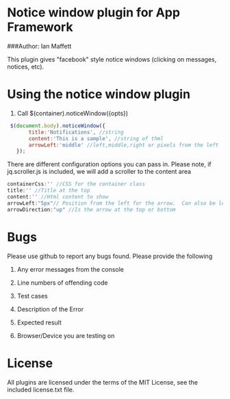 # Notice window plugin for App Framework

###Author: Ian Maffett

This plugin gives "facebook" style notice windows (clicking on messages, notices, etc).

# Using the notice window plugin

1) Call $(container).noticeWindow({opts})



```js
 $(document.body).noticeWindow({
       title:'Notifications', //string
       content:'This is a sample', //string of thml
       arrowLeft:'middle' //left,middle,right or pixels from the left
   });

 ```
 
There are different configuration options you can pass in.  Please note, if jq.scroller.js is included, we will add a scroller to the content area

```js
containerCss:'' //CSS for the container class
title:'' //Title at the top
content:'' //Html content to show
arrowLeft:"5px"// Position from the left for the arrow.  Can also be left/middle/right
arrowDirection:"up" //Is the arrow at the top or bottom
```


# Bugs

Please use github to report any bugs found.  Please provide the following

1. Any error messages from the console

2. Line numbers of offending code

3. Test cases

4. Description of the Error

5. Expected result

6. Browser/Device you are testing on


# License

All plugins are licensed under the terms of the MIT License, see the included license.txt file.
